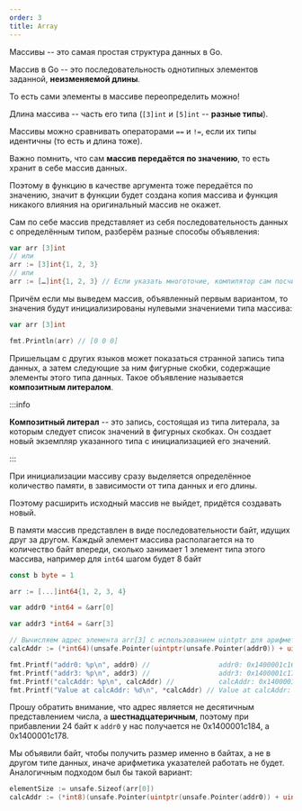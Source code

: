 ```yaml
---
order: 3
title: Array
---
```


Массивы -- это самая простая структура данных в Go.

Массив в Go -- это последовательность однотипных элементов заданной, **неизменяемой длины**.

То есть сами элементы в массиве переопределить можно!

Длина массива -- часть его типа (`[3]int` и `[5]int` -- **разные типы**).

Массивы можно сравнивать операторами `==` и `!=`, если их типы идентичны (то есть и длина тоже).

Важно помнить, что сам **массив передаётся по значению**, то есть хранит в себе массив данных.

Поэтому в функцию в качестве аргумента тоже передаётся по значению, значит в функции будет создана копия массива и функция никакого влияния на оригинальный массив не окажет.

Сам по себе массив представляет из себя последовательность данных с определённым типом, разберём разные способы объявления:

```go
var arr [3]int
// или
arr := [3]int{1, 2, 3}
// или
arr := […]int{1, 2, 3} // Если указать многоточие, компилятор сам посчитает количество эл-тов в массиве
```

Причём если мы выведем массив, объявленный первым вариантом, то значения будут инициализированы нулевыми значениеми типа массива:

```go
var arr [3]int

fmt.Println(arr) // [0 0 0]
```

Пришельцам с других языков может показаться странной запись типа данных, а затем следующие за ним фигурные скобки, содержащие элементы этого типа данных. Такое объявление называется **композитным литералом**.

:::info 

**Композитный литерал** -- это запись, состоящая из типа литерала, за которым следует список значений в фигурных скобках. Он создает новый экземпляр указанного типа с инициализацией его значений.

:::

При инициализации массиву сразу выделяется определённое количество памяти, в зависимости от типа данных и его длины.

Поэтому расширить исходный массив не выйдет, придётся создавать новый.

В памяти массив представлен в виде последовательности байт, идущих друг за другом. Каждый элемент массива располагается на то количество байт впереди, сколько занимает 1 элемент типа этого массива, например для `int64` шагом будет 8 байт

```go
const b byte = 1

arr := [...]int64{1, 2, 3, 4}

var addr0 *int64 = &arr[0]

var addr3 *int64 = &arr[3]

// Вычисляем адрес элемента arr[3] с использованием uintptr для арифметики указателей
calcAddr := (*int64)(unsafe.Pointer(uintptr(unsafe.Pointer(addr0)) + uintptr(8*b*3)))

fmt.Printf("addr0: %p\n", addr0) //                 addr0: 0x1400001c160
fmt.Printf("addr3: %p\n", addr3) // 				addr3: 0x1400001c178
fmt.Printf("calcAddr: %p\n", calcAddr) // 			calcAddr: 0x1400001c178
fmt.Printf("Value at calcAddr: %d\n", *calcAddr) // Value at calcAddr: 4
```

Прошу обратить внимание, что адрес является не десятичным представлением числа, а **шестнадцатеричным**, поэтому при прибавлении 24 байт к `addr0` у нас получается не 0x1400001c184, а 0x1400001c178.

Мы объявили байт, чтобы получить размер именно в байтах, а не в другом типе данных, иначе арифметика указателей работать не будет. Аналогичным подходом был бы такой вариант:

```go
elementSize := unsafe.Sizeof(arr[0])
calcAddr := (*int8)(unsafe.Pointer(uintptr(unsafe.Pointer(addr0)) + uintptr(elementSize*3)))
```